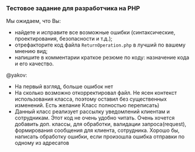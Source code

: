 ### Тестовое задание для разработчика на PHP
Мы ожидаем, что Вы:
* найдете и исправите все возможные ошибки (синтаксические, проектирования, безопасности и т.д.);
* отрефакторите код файла `ReturnOperation.php` в лучший по вашему мнению вид;
* напишите в комментарии краткое резюме по коду: назначение кода и его качество.

@yakov:
* На первый взгляд, больше ошибок нет
* На сколько возможно откорректировал файл. Не ясен контекст использования класса, поэтому оставил без существенных изменений. Есть желание Класс полностью переписать)
* Данный класс реализует рассылку уведомлений клиентам и сотрудникам. 
Этот код не очень удобно читать. Очень хочется добавить доп. классы, для обработки, валидации запроса(request), 
формирования сообщения для клиента, сотрудника. Хорошо бы, написать обработку ошибки, если произошла ошибка отправки по одному из адресатов 


